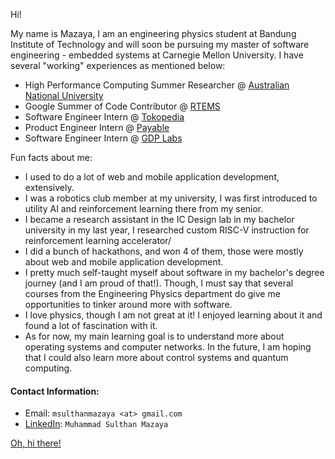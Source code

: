 Hi! 

My name is Mazaya, I am an engineering physics student at Bandung Institute of Technology and will soon be pursuing my master of software engineering - embedded systems at Carnegie Mellon University. I have several "working" experiences as mentioned below:
- High Performance Computing Summer Researcher @ [Australian National University](https://www.anu.edu.au/)
- Google Summer of Code Contributor @ [RTEMS](https://www.rtems.org/)
- Software Engineer Intern @ [Tokopedia](https://www.linkedin.com/company/pt--tokopedia)
- Product Engineer Intern @ [Payable](https://www.linkedin.com/company/payableid/)
- Software Engineer Intern @ [GDP Labs](https://www.linkedin.com/company/gdp-labs?originalSubdomain=id)

Fun facts about me:
- I used to do a lot of web and mobile application development, extensively.
- I was a robotics club member at my university, I was first introduced to utility AI and reinforcement learning there from my senior.
- I became a research assistant in the IC Design lab in my bachelor university in my last year, I researched custom RISC-V instruction for reinforcement learning accelerator/
- I did a bunch of hackathons, and won 4 of them, those were mostly about web and mobile application development.
- I pretty much self-taught myself about software in my bachelor's degree journey (and I am proud of that!). Though, I must say that several courses from the Engineering Physics department do give me opportunities to tinker around more with software.
- I love physics, though I am not great at it! I enjoyed learning about it and found a lot of fascination with it.
- As for now, my main learning goal is to understand more about operating systems and computer networks. In the future, I am hoping that I could also learn more about control systems and quantum computing.

#### Contact Information:
- Email: `msulthanmazaya <at> gmail.com`
- [LinkedIn](https://www.linkedin.com/in/muhammad-sulthan-mazaya-7289091b3/): `Muhammad Sulthan Mazaya`

[Oh, hi there!](https://www.youtube.com/watch?v=dQw4w9WgXcQ)
